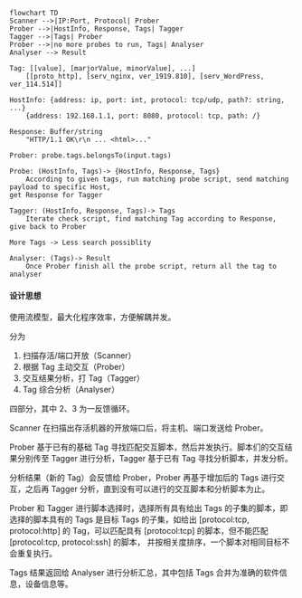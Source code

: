 ```mermaid
flowchart TD
Scanner -->|IP:Port, Protocol| Prober
Prober -->|HostInfo, Response, Tags| Tagger
Tagger -->|Tags| Prober
Prober -->|no more probes to run, Tags| Analyser
Analyser --> Result
```

```
Tag: [[value], [marjorValue, minorValue], ...]
	[[proto_http], [serv_nginx, ver_1919.810], [serv_WordPress, ver_114.514]]

HostInfo: {address: ip, port: int, protocol: tcp/udp, path?: string, ...}
	{address: 192.168.1.1, port: 8080, protocol: tcp, path: /}
	
Response: Buffer/string
	"HTTP/1.1 OK\r\n ... <html>..."

Prober: probe.tags.belongsTo(input.tags)

Probe: (HostInfo, Tags)-> {HostInfo, Response, Tags}
	According to given tags, run matching probe script, send matching payload to specific Host, 
get Response for Tagger

Tagger: (HostInfo, Response, Tags)-> Tags
	Iterate check script, find matching Tag according to Response, give back to Prober

More Tags -> Less search possiblity

Analyser: (Tags)-> Result
	Once Prober finish all the probe script, return all the tag to analyser

```

#### 设计思想

使用流模型，最大化程序效率，方便解耦并发。

分为 

1. 扫描存活/端口开放（Scanner）
2. 根据 Tag 主动交互（Prober）
3. 交互结果分析，打 Tag（Tagger）
4. Tag 综合分析（Analyser）

四部分，其中 2、3 为一反馈循环。

Scanner 在扫描出存活机器的开放端口后，将主机、端口发送给 Prober。

Prober 基于已有的基础 Tag 寻找匹配交互脚本，然后并发执行。脚本们的交互结果分别传至 Tagger 进行分析，Tagger 基于已有 Tag 寻找分析脚本，并发分析。

分析结果（新的 Tag）会反馈给 Prober，Prober 再基于增加后的 Tags 进行交互，之后再 Tagger 分析，直到没有可以进行的交互脚本和分析脚本为止。

Prober 和 Tagger 进行脚本选择时，选择所有具有给出 Tags 的子集的脚本，即选择的脚本具有的 Tags 是目标 Tags 的子集，如给出 [protocol:tcp, protocol:http] 的 Tag，可以匹配具有 [protocol:tcp] 的脚本，但不能匹配  [protocol:tcp, protocol:ssh] 的脚本， 并按相关度排序，一个脚本对相同目标不会重复执行。

Tags 结果返回给 Analyser 进行分析汇总，其中包括 Tags 合并为准确的软件信息，设备信息等。
